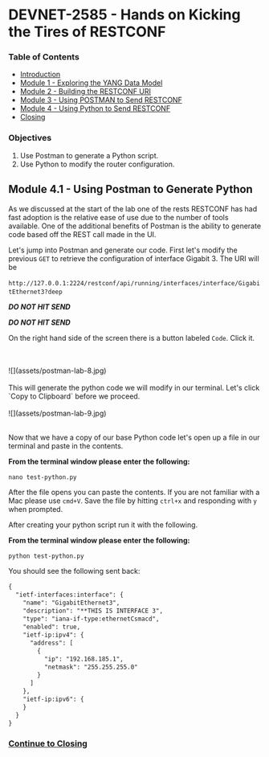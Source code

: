 # DEVNET-2585 - Hands on Kicking the Tires of RESTCONF

### Table of Contents
- [Introduction](DEVNET-2585-Intro.md)
- [Module 1 - Exploring the YANG Data Model](DEVNET-2585-M1.md)
- [Module 2 - Building the RESTCONF URI](DEVNET-2585-M2.md)
- [Module 3 - Using POSTMAN to Send RESTCONF](DEVNET-2585-M3.md)
- [Module 4 - Using Python to Send RESTCONF](DEVNET-2585-M4.md)
- [Closing](DEVNET-2585-Close.md)

### Objectives

1. Use Postman to generate a Python script.
2. Use Python to modify the router configuration.

## Module 4.1 - Using Postman to Generate Python

As we discussed at the start of the lab one of the rests RESTCONF has had fast adoption is the relative ease of use due to the number of tools available. One of the additional benefits of Postman is the ability to generate code based off the REST call made in the UI. 

Let's jump into Postman and generate our code. First let's modify the previous `GET` to retrieve the configuration of interface Gigabit 3. The URI will be

`http://127.0.0.1:2224/restconf/api/running/interfaces/interface/GigabitEthernet3?deep`

***DO NOT HIT SEND***

***DO NOT HIT SEND***

On the right hand side of the screen there is a button labeled `Code`. Click it.

<br>
<br>
![](assets/postman-lab-8.jpg)
<br>
<br>
This will generate the python code we will modify in our terminal. Let's click `Copy to Clipboard` before we proceed.

<br>
<br>
![](assets/postman-lab-9.jpg)
<br>
<br>


Now that we have a copy of our base Python code let's open up a file in our terminal and paste in the contents.

**From the terminal window please enter the following:**

```
nano test-python.py
```

After the file opens you can paste the contents. If you are not familiar with a Mac please use `cmd+V`. Save the file by hitting `ctrl+x` and responding with `y` when prompted.

After creating your python script run it with the following.

**From the terminal window please enter the following:**

```
python test-python.py
```

You should see the following sent back:

```
{
  "ietf-interfaces:interface": {
    "name": "GigabitEthernet3",
    "description": "**THIS IS INTERFACE 3",
    "type": "iana-if-type:ethernetCsmacd",
    "enabled": true,
    "ietf-ip:ipv4": {
      "address": [
        {
          "ip": "192.168.185.1",
          "netmask": "255.255.255.0"
        }
      ]
    },
    "ietf-ip:ipv6": {
    }
  }
}
```


### [Continue to Closing](DEVNET-2585-Close.md)